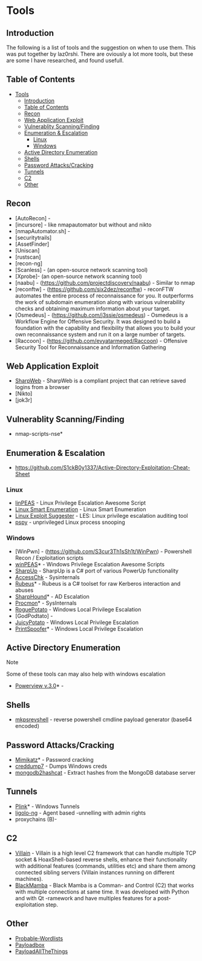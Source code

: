 # Tools

## Introduction

The following is a list of tools and the suggestion on when to use them.  This was put together by laz0rshi.  There are oviously a lot more tools, but these are some I have researched, and found usefull.

## Table of Contents

- [Tools](#tools)
  - [Introduction](#introduction)
  - [Table of Contents](#table-of-contents)
  - [Recon](#recon)
  - [Web Application Exploit](#web-application-exploit)
  - [Vulnerablity Scanning/Finding](#vulnerablity-scanningfinding)
  - [Enumeration \& Escalation](#enumeration--escalation)
    - [Linux](#linux)
    - [Windows](#windows)
  - [Active Directory Enumeration](#active-directory-enumeration)
  - [Shells](#shells)
  - [Password Attacks/Cracking](#password-attackscracking)
  - [Tunnels](#tunnels)
  - [C2](#c2)
  - [Other](#other)

## Recon

- [AutoRecon] - 
- [incursore] - like nmapautomator but without and nikto
- [nmapAutomator.sh] - 
- [securitytrails]
- [AssetFinder]
- [Uniscan]
- [rustscan]
- [recon-ng]
- [Scanless] - (an open-source network scanning tool)
- [Xprobe]- (an open-source network scanning tool)
- [naabu] - (https://github.com/projectdiscovery/naabu) - Similar to nmap
- [reconftw] - (https://github.com/six2dez/reconftw) - reconFTW automates the entire process of reconnaissance for you. It outperforms the work of subdomain enumeration along with various vulnerability checks and obtaining maximum information about your target.
- [Osmedeus] - (https://github.com/j3ssie/osmedeus) - Osmedeus is a Workflow Engine for Offensive Security. It was designed to build a foundation with the capability and flexibility that allows you to build your own reconnaissance system and run it on a large number of targets.
- [Raccoon] - (https://github.com/evyatarmeged/Raccoon) - Offensive Security Tool for Reconnaissance and Information Gathering

## Web Application Exploit

- [SharpWeb](https://github.com/djhohnstein/SharpWeb) - SharpWeb is a compliant project that can retrieve saved logins from a browser
- [Nikto]
- [jok3r]

## Vulnerablity Scanning/Finding

- nmap-scripts-nse*

## Enumeration & Escalation

- https://github.com/S1ckB0y1337/Active-Directory-Exploitation-Cheat-Sheet

### Linux

- [linPEAS](https://github.com/carlospolop/privilege-escalation-awesome-scripts-suite/tree/master/linPEAS) - Linux Privilege Escalation Awesome Script
- [Linux Smart Enumeration](https://github.com/diego-treitos/linux-smart-enumeration) - Linux Smart Enumeration
- [Linux Exploit Suggester](https://github.com/mzet-/linux-exploit-suggester) - LES: Linux privilege escalation auditing tool
- [pspy](https://github.com/DominicBreuker/pspy) - unprivileged Linux process snooping

### Windows

- [WinPwn] - (https://github.com/S3cur3Th1sSh1t/WinPwn) -  Powershell Recon / Exploitation scripts
- [winPEAS](https://github.com/carlospolop/privilege-escalation-awesome-scripts-suite/tree/master/winPEAS)* - Windows Privilege Escalation Awesome Scripts
- [SharpUp](https://github.com/GhostPack/SharpUp)  - SharpUp is a C# port of various PowerUp functionality
- [AccessChk](https://docs.microsoft.com/en-us/sysinternals/downloads/accesschk) - Sysinternals
- [Rubeus](https://github.com/GhostPack/Rubeus)* - Rubeus is a C# toolset for raw Kerberos interaction and abuses
- [SharpHound](https://github.com/BloodHoundAD/SharpHound3)* - AD Escalation
- [Procmon](https://docs.microsoft.com/en-us/sysinternals/downloads/procmon)* - SysInternals
- [RoguePotato](https://github.com/antonioCoco/RoguePotato) - Windows Local Privilege Escalation
- [GodPodtato] - 
- [JuicyPotato](https://github.com/ohpe/juicy-potato) - Windows Local Privilege Escalation
- [PrintSpoofer](https://github.com/itm4n/PrintSpoofer)* - Windows Local Privilege Escalation

## Active Directory Enumeration

> [!NOTE]
> Some of these tools can may also help with windows escalation 

- [Powerview v.3.0](https://github.com/PowerShellMafia/PowerSploit/blob/master/Recon/PowerView.ps1)* -

## Shells

- [mkpsrevshell](https://gist.github.com/tothi/ab288fb523a4b32b51a53e542d40fe58) - reverse powershell cmdline payload generator (base64 encoded)

## Password Attacks/Cracking

- [Mimikatz](https://github.com/gentilkiwi/mimikatz)* - Password cracking
- [creddump7](https://github.com/CiscoCXSecurity/creddump7) - Dumps Windows creds
- [mongodb2hashcat](https://github.com/philsmd/mongodb2hashcat) - Extract hashes from the MongoDB database server

## Tunnels

- [Plink](https://www.chiark.greenend.org.uk/~sgtatham/putty/latest.html)* - Windows Tunnels
- [ligolo-ng](https://github.com/nicocha30/ligolo-ng) - Agent based -unnelling with admin rights
- proxychains (B)-

## C2

- [Villain](https://github.com/t3l3machus/Villain) - Villain is a high level C2 framework that can handle multiple TCP socket & HoaxShell-based reverse shells, enhance their functionality with additional features (commands, utilities etc) and share them among connected sibling servers (Villain instances running on different machines).
- [BlackMamba](https://github.com/loseys/BlackMamba) - Black Mamba is a Comman- and Control (C2) that works with multiple connections at same time. It was developed with Python and with Qt -ramework and have multiples features for a post-exploitation step.

## Other

- [Probable-Wordlists](https://github.com/berzerk0/Probable-Wordlists)
- [Payloadbox](https://github.com/payloadbox)
- [PayloadAllTheThings](https://github.com/swisskyrepo/PayloadsAllTheThings)
